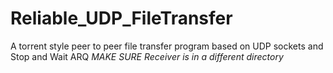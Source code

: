 # Reliable_UDP_FileTransfer
A torrent style peer to peer file transfer program based on UDP sockets and Stop and Wait ARQ
*MAKE SURE Receiver is in a different directory*
